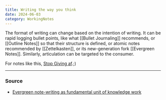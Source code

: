 ```yaml
---
title: Writing the way you think
date: 2024-06-03
category: WorkingNotes
---
```


The format of writing can change based on the intention of writing. It can be rapid logging bullet points, like what [[Bullet Journaling]] recommends, or [[Outline Notes]] so that their structure is defined, or atomic notes recommended by [[Zettelkasten]], or its new-generation fork [[Evergreen Notes]]. Similarly, articulation can be targeted to the consumer. 

For notes like this, [Stop Giving af](https://joelhooks.com/on-writing-more).;)

---
### Source
- [Evergreen note-writing as fundamental unit of knowledge work](https://notes.andymatuschak.org/z3SjnvsB5aR2ddsycyXofbYR7fCxo7RmKW2be)